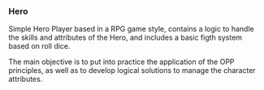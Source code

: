 ### Hero

Simple Hero Player based in a RPG game style, contains a logic to handle the skills and attributes of the Hero, and includes a basic figth system based on roll dice.

The main objective is to put into practice the application of the OPP principles, as well as to develop logical solutions to manage the character attributes.
